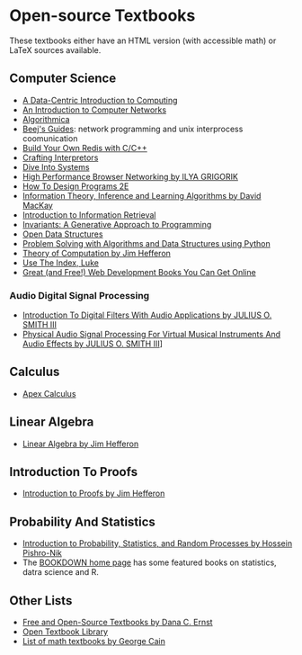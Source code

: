 
# Open-source Textbooks

These textbooks either have an HTML version (with accessible math) or LaTeX sources available.

## Computer Science

- [A Data-Centric Introduction to Computing](https://dcic-world.org/)
- [An Introduction to Computer Networks](https://intronetworks.cs.luc.edu/)
- [Algorithmica](https://en.algorithmica.org/)
- [Beej's Guides](https://beej.us/guide/): network programming and unix interprocess coomunication
- [Build Your Own Redis with C/C++ ](https://build-your-own.org/redis/)
- [Crafting Interpretors](http://craftinginterpreters.com/contents.html)
- [Dive Into Systems](https://diveintosystems.org/)
- [High Performance Browser Networking by ILYA GRIGORIK](https://hpbn.co/)
- [How To Design Programs 2E](https://htdp.org)
- [Information Theory, Inference and Learning Algorithms by David MacKay](http://www.inference.org.uk/mackay/itila/book.html)
- [Introduction to Information Retrieval](https://nlp.stanford.edu/IR-book/)
- [Invariants: A Generative Approach to Programming](https://sourceforge.net/projects/invariantstext/)
- [Open Data Structures](https://opendatastructures.org/)
- [Problem Solving with Algorithms and Data Structures using Python](https://runestone.academy/ns/books/published/pythonds/index.html)
- [Theory of Computation by Jim Hefferon](https://hefferon.net/computation/index.html)
- [Use The Index, Luke](https://use-the-index-luke.com/)
- [Great (and Free!) Web Development Books You Can Get Online ](https://css-tricks.com/web-development-books-you-can-get-for-free/)

### Audio Digital Signal Processing

- [Introduction To Digital Filters With Audio Applications by JULIUS O. SMITH III](https://ccrma.stanford.edu/~jos/filters/)
- [Physical Audio Signal Processing For Virtual Musical Instruments And Audio Effects by JULIUS O. SMITH III](https://ccrma.stanford.edu/~jos/pasp/pasp.html)]

## Calculus

- [Apex Calculus](http://www.apexcalculus.com/)

## Linear Algebra

- [Linear Algebra by Jim Hefferon](https://hefferon.net/linearalgebra/)

## Introduction To Proofs

- [Introduction to Proofs by Jim Hefferon](https://hefferon.net/proofs/index.html)

## Probability And Statistics

- [Introduction to Probability, Statistics, and Random Processes by Hossein Pishro-Nik](https://probabilitycourse.com/)
- The [BOOKDOWN home page](https://www.bookdown.org/) has some featured books on statistics, datra science and R.

## Other Lists

- [Free and Open-Source Textbooks by Dana C. Ernst](http://danaernst.com/resources/free-and-open-source-textbooks/)
- [Open Textbook Library](https://open.umn.edu/opentextbooks/)
- [List of math textbooks by George Cain](https://people.math.gatech.edu/~cain/textbooks/onlinebooks.html)
